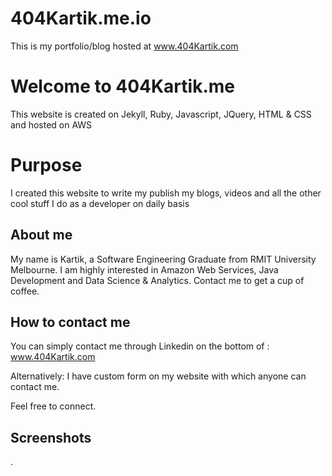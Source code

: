 # 404Kartik.me.io
This is my portfolio/blog hosted at www.404Kartik.com
# Welcome to 404Kartik.me

This website is created on Jekyll, Ruby, Javascript, JQuery, HTML & CSS and hosted on AWS


# Purpose
I created this website to write my publish my blogs, videos and all the other cool stuff I do as a developer on daily basis

## About me
My name is Kartik, a Software Engineering Graduate from RMIT University Melbourne.
I am highly interested in Amazon Web Services, Java Development and Data Science & Analytics.
Contact me to get a cup of coffee.



## How to contact me

You can simply contact me through Linkedin on the bottom of : www.404Kartik.com

Alternatively:
I have custom form on my website with which anyone can contact me.

Feel free to connect.

## Screenshots
.